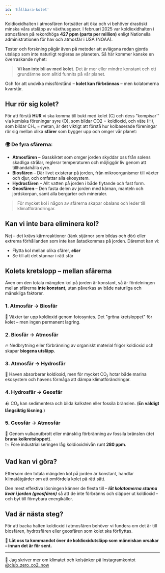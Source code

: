 ```yaml
---
id: 'hållbara-kolet'
---
```



Koldioxidhalten i atmosfären fortsätter att öka och vi behöver drastiskt minska våra utsläpp av växthusgaser. I februari 2025 var koldioxidhalten i atmosfären på rekordhöga **427 ppm (parts per million)** enligt Nationella administrationen för hav och atmosfär i USA (NOAA).

Tester och forskning pågår även på metoder att avlägsna redan gjorda utsläpp som inte naturligt regleras av planeten. Så här kommer kanske en överraskande nyhet:

> **Vi kan inte bli av med kolet.** Det är mer eller mindre konstant och ett grundämne som alltid funnits på vår planet.

Och för att undvika missförstånd – **kolet kan förbrännas** – men kolatomerna kvarstår.


## Hur rör sig kolet?

För att förstå **HUR** vi ska komma till bukt med kolet (C) och dess ”kompisar’” via kemiska föreningar syre (O), som bildar CO2 = koldioxid, och väte (H), som bildar CH₄ = metan, är det viktigt att förstå hur kolbaserade föreningar rör sig mellan olika **sfärer** som bygger upp och omger vår planet:

### 🌍 De fyra sfärerna:

- **Atmosfären** – Gasskiktet som omger jorden skyddar oss från solens skadliga strålar, reglerar temperaturen och möjliggör liv genom att tillhandahålla syre.
- **Biosfären** – Där livet existerar på jorden, från mikroorganismer till växter och djur, och omfattar alla ekosystem.
- **Hydrosfären** – Allt vatten på jorden i både flytande och fast form.
- **Geosfären** – Den fasta delen av jorden med kärnan, manteln och jordskorpan, samt alla bergarter och mineraler.

> För mycket kol i någon av sfärerna skapar obalans och leder till klimatförändringar.


## Kan vi inte bara eliminera kol?

Nej – det krävs kärnreaktioner (tänk stjärnor som bildas och dör) eller extrema förhållanden som inte kan åstadkommas på jorden. Däremot kan vi:

- Flytta kol mellan olika sfärer, ***eller***
- Se till att det stannar i rätt sfär


## Kolets kretslopp – mellan sfärerna

Även om den totala mängden kol på jorden är konstant, så är fördelningen mellan sfärerna **inte konstant**, utan påverkas av både naturliga och mänskliga faktorer.

### 1. Atmosfär → Biosfär  
🌿 Växter tar upp koldioxid genom fotosyntes. Det "gröna kretsloppet" för kolet – men ingen permanent lagring.

### 2. Biosfär → Atmosfär  
🔥 Nedbrytning eller förbränning av organiskt material frigör koldioxid och skapar **biogena utsläpp**.

### 3. Atmosfär → Hydrosfär  
🌊 Haven absorberar koldioxid, men för mycket CO₂ hotar både marina ekosystem och havens förmåga att dämpa klimatförändringar.

### 4. Hydrosfär → Geosfär  
🪨 CO₂ kan sedimentera och bilda kalksten eller fossila bränslen. (**En väldigt långsiktig lösning**.)

### 5. Geosfär → Atmosfär  
🌋 Genom vulkanutbrott eller mänsklig förbränning av fossila bränslen (det **bruna kolkretsloppet**).  
📉 Före industrialiseringen låg koldioxidnivån runt **280 ppm**.


## Vad kan vi göra?

Eftersom den totala mängden kol på jorden är konstant, handlar klimatåtgärder om att omfördela kolet på rätt sätt. 

Den mest effektiva lösningen känner de flesta till – ***låt kolatomerna stanna kvar i jorden (geosfären)*** så att de inte förbränns och släpper ut koldioxid – och byt till förnybara energikällor. 


## Vad är nästa steg?

För att backa halten koldioxid i atmosfären behöver vi fundera om det är till biosfären, hydrosfären eller geosfären som kolet ska förflyttas. 

💬 **Låt oss ta kommandot över de koldioxidutsläpp som människan orsakar – innan det är för sent.**

---

📢 Jag skriver mer om klimatet och kolsänkor på Instagramkontot  
[@club_zero_co2_now](https://www.instagram.com/club_zero_co2_now/)
